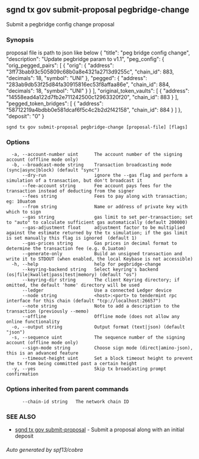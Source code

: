 ## sgnd tx gov submit-proposal pegbridge-change

Submit a pegbridge config change proposal

### Synopsis


proposal file is path to json like below
{
	"title": "peg bridge config change",
	"description": "Update pegbridge param to v1.1",
	"peg_config": {
		"orig_pegged_pairs": [
			{
			"orig": {
				"address": "3ff73bab93c505809c68b0a8e4321a2713d9255c",
				"chain_id": 883,
				"decimals": 18,
				"symbol": "UNI"
			},
			"pegged": {
				"address": "283ab9db53f25d84fa30915816ec53f8affaa86e",
				"chain_id": 884,
				"decimals": 18,
				"symbol": "UNI"
			}
			}
		],
		"original_token_vaults": [
			{
			"address": "14558ead4a122d7fb2e711242500c12963320f20",
			"chain_id": 883
			}
		],
		"pegged_token_bridges": [
			{
			"address": "58712219a4bdbb0e581dcaf6f5c4c2b2d2f42158",
			"chain_id": 884
			}
		]
    },
	"deposit": "0"
}


```
sgnd tx gov submit-proposal pegbridge-change [proposal-file] [flags]
```

### Options

```
  -a, --account-number uint      The account number of the signing account (offline mode only)
  -b, --broadcast-mode string    Transaction broadcasting mode (sync|async|block) (default "sync")
      --dry-run                  ignore the --gas flag and perform a simulation of a transaction, but don't broadcast it
      --fee-account string       Fee account pays fees for the transaction instead of deducting from the signer
      --fees string              Fees to pay along with transaction; eg: 10uatom
      --from string              Name or address of private key with which to sign
      --gas string               gas limit to set per-transaction; set to "auto" to calculate sufficient gas automatically (default 200000)
      --gas-adjustment float     adjustment factor to be multiplied against the estimate returned by the tx simulation; if the gas limit is set manually this flag is ignored  (default 1)
      --gas-prices string        Gas prices in decimal format to determine the transaction fee (e.g. 0.1uatom)
      --generate-only            Build an unsigned transaction and write it to STDOUT (when enabled, the local Keybase is not accessible)
  -h, --help                     help for pegbridge-change
      --keyring-backend string   Select keyring's backend (os|file|kwallet|pass|test|memory) (default "os")
      --keyring-dir string       The client Keyring directory; if omitted, the default 'home' directory will be used
      --ledger                   Use a connected Ledger device
      --node string              <host>:<port> to tendermint rpc interface for this chain (default "tcp://localhost:26657")
      --note string              Note to add a description to the transaction (previously --memo)
      --offline                  Offline mode (does not allow any online functionality
  -o, --output string            Output format (text|json) (default "json")
  -s, --sequence uint            The sequence number of the signing account (offline mode only)
      --sign-mode string         Choose sign mode (direct|amino-json), this is an advanced feature
      --timeout-height uint      Set a block timeout height to prevent the tx from being committed past a certain height
  -y, --yes                      Skip tx broadcasting prompt confirmation
```

### Options inherited from parent commands

```
      --chain-id string   The network chain ID
```

### SEE ALSO

* [sgnd tx gov submit-proposal](sgnd_tx_gov_submit-proposal.md)	 - Submit a proposal along with an initial deposit

###### Auto generated by spf13/cobra
